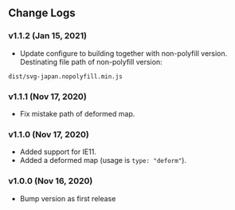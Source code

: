 Change Logs
---

### v1.1.2 (Jan 15, 2021)

* Update configure to building together with non-polyfill version.
Destinating file path of non-polyfill version:
```
dist/svg-japan.nopolyfill.min.js
```

### v1.1.1 (Nov 17, 2020)

* Fix mistake path of deformed map.

### v1.1.0 (Nov 17, 2020)

* Added support for IE11.
* Added a deformed map (usage is `type: "deform"`).

### v1.0.0 (Nov 16, 2020)

* Bump version as first release
